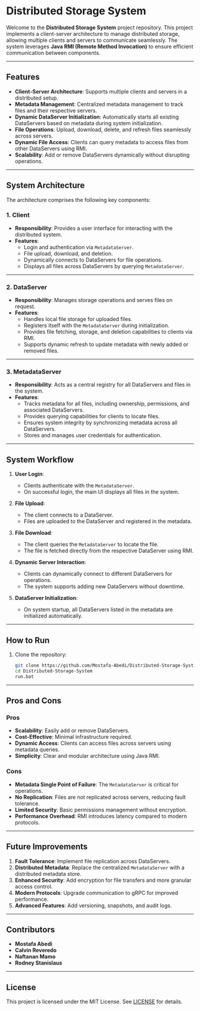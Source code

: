 # Distributed Storage System

Welcome to the **Distributed Storage System** project repository. This project implements a client-server architecture to manage distributed storage, allowing multiple clients and servers to communicate seamlessly. The system leverages **Java RMI (Remote Method Invocation)** to ensure efficient communication between components.

---

## **Features**

- **Client-Server Architecture**: Supports multiple clients and servers in a distributed setup.
- **Metadata Management**: Centralized metadata management to track files and their respective servers.
- **Dynamic DataServer Initialization**: Automatically starts all existing DataServers based on metadata during system initialization.
- **File Operations**: Upload, download, delete, and refresh files seamlessly across servers.
- **Dynamic File Access**: Clients can query metadata to access files from other DataServers using RMI.
- **Scalability**: Add or remove DataServers dynamically without disrupting operations.

---

## **System Architecture**

The architecture comprises the following key components:

### **1. Client**
- **Responsibility**: Provides a user interface for interacting with the distributed system.
- **Features**:
  - Login and authentication via `MetadataServer`.
  - File upload, download, and deletion.
  - Dynamically connects to DataServers for file operations.
  - Displays all files across DataServers by querying `MetadataServer`.

---

### **2. DataServer**
- **Responsibility**: Manages storage operations and serves files on request.
- **Features**:
  - Handles local file storage for uploaded files.
  - Registers itself with the `MetadataServer` during initialization.
  - Provides file fetching, storage, and deletion capabilities to clients via RMI.
  - Supports dynamic refresh to update metadata with newly added or removed files.

---

### **3. MetadataServer**
- **Responsibility**: Acts as a central registry for all DataServers and files in the system.
- **Features**:
  - Tracks metadata for all files, including ownership, permissions, and associated DataServers.
  - Provides querying capabilities for clients to locate files.
  - Ensures system integrity by synchronizing metadata across all DataServers.
  - Stores and manages user credentials for authentication.

---

## **System Workflow**

1. **User Login**:
   - Clients authenticate with the `MetadataServer`.
   - On successful login, the main UI displays all files in the system.

2. **File Upload**:
   - The client connects to a DataServer.
   - Files are uploaded to the DataServer and registered in the metadata.

3. **File Download**:
   - The client queries the `MetadataServer` to locate the file.
   - The file is fetched directly from the respective DataServer using RMI.

4. **Dynamic Server Interaction**:
   - Clients can dynamically connect to different DataServers for operations.
   - The system supports adding new DataServers without downtime.

5. **DataServer Initialization**:
   - On system startup, all DataServers listed in the metadata are initialized automatically.

---
## **How to Run**

1. Clone the repository:
   ```bash
   git clone https://github.com/Mostafa-Abedi/Distributed-Storage-System.git
   cd Distributed-Storage-System
   run.bat
   ```
---

## **Pros and Cons**

### **Pros**
- **Scalability**: Easily add or remove DataServers.
- **Cost-Effective**: Minimal infrastructure required.
- **Dynamic Access**: Clients can access files across servers using metadata queries.
- **Simplicity**: Clear and modular architecture using Java RMI.

### **Cons**
- **Metadata Single Point of Failure**: The `MetadataServer` is critical for operations.
- **No Replication**: Files are not replicated across servers, reducing fault tolerance.
- **Limited Security**: Basic permissions management without encryption.
- **Performance Overhead**: RMI introduces latency compared to modern protocols.

---

## **Future Improvements**

1. **Fault Tolerance**: Implement file replication across DataServers.
2. **Distributed Metadata**: Replace the centralized `MetadataServer` with a distributed metadata store.
3. **Enhanced Security**: Add encryption for file transfers and more granular access control.
4. **Modern Protocols**: Upgrade communication to gRPC for improved performance.
5. **Advanced Features**: Add versioning, snapshots, and audit logs.

---


## **Contributors**
- **Mostafa Abedi**
- **Calvin Reveredo**
- **Naftanan Mamo**
- **Rodney Stanislaus**

---

## **License**
This project is licensed under the MIT License. See [LICENSE](LICENSE) for details.
